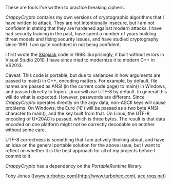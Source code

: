 These are tools I've written to practice breaking ciphers.

_CrappyCrypto_ contains my own versions of cryptographic algorithms that I have written to attack.
They are not intentionally insecure, but I am not confident in stating that they are hardened against
modern attacks. I have had security training in the past, have spent a number of years building threat
models and fixing security issues, and have studied cryptography since 1991. I am quite confident in
not being confident.

I first wrote the [Skipjack](http://en.wikipedia.org/wiki/Skipjack_\(cipher\)) code in 1998.
Surprisingly, it built without errors in Visual Studio 2010. I have since tried to modernize it
to modern C++ in VS2013.

Caveat: This code is portable, but due to variances in how arguments are passed to main() in C++, encoding
matters.  For example, by default, file names are passed as ANSI (in the current code page) to main() in
Windows, and passed directly to fopen.  Linux will use UTF-8 by default.  In general this will do what is
expected.  However, passwords are different.  Since _CrappyCrypto_ operates directly on the argv data,
non-ASCII keys will cause problems.  On Windows, the Euro \('€'\) will be passed as a two byte
ANSI character to main(), and the key built from that.  On Linux, the UTF-8 encoding of U+20AC is passed,
which is three bytes.  The result is that data encoded on one platform might not be correctly decodable
on another without some care.

UTF-8 correctness is something that I am actively thinking about, and have an idea on the general
portable solution for the above issue, but I want to reflect on whether it is the best approach for all
of my projects before I commit to it.

_CrappyCrypto_ has a dependency on the _PortableRuntime_ library.

Toby Jones \([www.turbohex.com](http://www.turbohex.com), [ace.roqs.net](http://ace.roqs.net)\)
